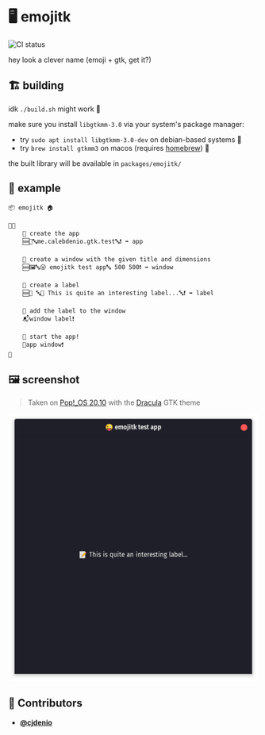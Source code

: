 <!-- DO NOT REMOVE - contributor_list:data:start:["cjdenio"]:end -->

# 🖥️ emojitk

![CI status](https://github.com/cjdenio/emojitk/workflows/Build/badge.svg)

hey look a clever name (emoji + gtk, get it?)

## 🏗️ building

idk `./build.sh` might work 🤷

make sure you install `libgtkmm-3.0` via your system's package manager:

- try `sudo apt install libgtkmm-3.0-dev` on debian-based systems 🐧
- try `brew install gtkmm3` on macos (requires [homebrew](https://brew.sh)) 🍎

the built library will be available in `packages/emojitk/`

## 🚸 example

```
📦 emojitk 🏠

🏁🍇
    💭 create the app
    🆕📱🔤me.calebdenio.gtk.test🔤❗ ➡️ app

    💭 create a window with the given title and dimensions
    🆕🖼️🔤😜 emojitk test app🔤 500 500❗ ➡️ window

    💭 create a label
    🆕📝 🔤📝 This is quite an interesting label...🔤❗ ➡️ label

    💭 add the label to the window
    📬window label❗

    💭 start the app!
    🏁app window❗
🍉
```

## 🖼️ screenshot

> Taken on [Pop!\_OS 20.10](https://pop.system76.com) with the [Dracula](https://draculatheme.com/gtk) GTK theme

![emojitk screenshot](./img/screenshot.png)

<!-- prettier-ignore-start -->
<!-- DO NOT REMOVE - contributor_list:start -->
## 👥 Contributors


- **[@cjdenio](https://github.com/cjdenio)**

<!-- DO NOT REMOVE - contributor_list:end -->
<!-- prettier-ignore-end -->
